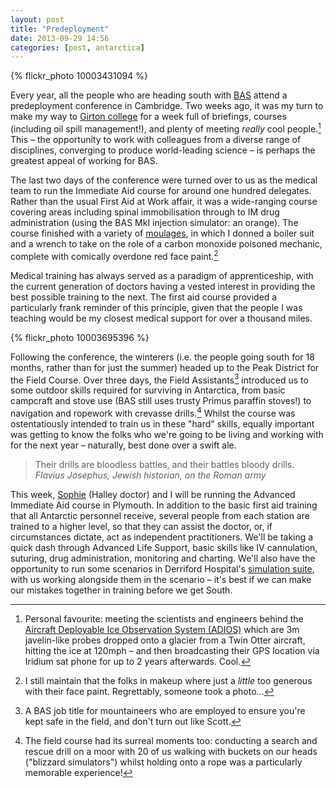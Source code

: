 ```yaml
---
layout: post
title: "Predeployment"
date: 2013-09-29 14:56
categories: [post, antarctica]
---
```


{% flickr_photo 10003431094 %}

Every year, all the people who are heading south with [BAS](http://www.antarctica.ac.uk) attend a predeployment conference in Cambridge. Two weeks ago, it was my turn to make my way to [Girton college](http://www.girton.cam.ac.uk) for a week full of briefings, courses (including oil spill management!), and plenty of meeting _really_ cool people.[^1] This – the opportunity to work with colleagues from a diverse range of disciplines, converging to produce world-leading science – is perhaps the greatest appeal of working for BAS.

The last two days of the conference were turned over to us as the medical team to run the Immediate Aid course for around one hundred delegates. Rather than the usual First Aid at Work affair, it was a wide-ranging course covering areas including spinal immobilisation through to IM drug administration (using the BAS MkI injection simulator: an orange). The course finished with a variety of [moulages](http://en.wikipedia.org/wiki/Moulage), in which I donned a boiler suit and a wrench to take on the role of a carbon monoxide poisoned mechanic, complete with comically overdone red face paint.[^2]

Medical training has always served as a paradigm of apprenticeship, with the current generation of doctors having a vested interest in providing the best possible training to the next. The first aid course provided a particularly frank reminder of this principle, given that the people I was teaching would be my closest medical support for over a thousand miles.

{% flickr_photo 10003695396 %}

Following the conference, the winterers (i.e. the people going south for 18 months, rather than for just the summer) headed up to the Peak District for the Field Course. Over three days, the Field Assistants[^3] introduced us to some outdoor skills required for surviving in Antarctica, from basic campcraft and stove use (BAS still uses trusty Primus paraffin stoves!) to navigation and ropework with crevasse drills.[^4] Whilst the course was ostentatiously intended to train us in these "hard" skills, equally important was getting to know the folks who we're going to be living and working with for the next year – naturally, best done over a swift ale.

> Their drills are bloodless battles, and their battles bloody drills. <cite>Flavius Josephus, Jewish historian, on the Roman army</cite>

This week, [Sophie](http://headingsouthforwinter.tumblr.com) (Halley doctor) and I will be running the Advanced Immediate Aid course in Plymouth. In addition to the basic first aid training that all Antarctic personnel receive, several people from each station are trained to a higher level, so that they can assist the doctor, or, if circumstances dictate, act as independent practitioners. We'll be taking a quick dash through Advanced Life Support, basic skills like IV cannulation, suturing, drug administration, monitoring and charting. We'll also have the opportunity to run some scenarios in Derriford Hospital's [simulation suite](http://www.peninsulasimulation.co.uk/?page_id=2), with us working alongside them in the scenario – it's best if we can make our mistakes together in training before we get South.

[^1]: Personal favourite: meeting the scientists and engineers behind the [Aircraft Deployable Ice Observation System (ADIOS)](http://www.istar.ac.uk/about-istar/making-it-happen) which are 3m javelin-like probes dropped onto a glacier from a Twin Otter aircraft, hitting the ice at 120mph – and then broadcasting their GPS location via Iridium sat phone for up to 2 years afterwards. Cool.

[^2]: I still maintain that the folks in makeup where just a _little_ too generous with their face paint. Regrettably, someone took a photo...

[^3]: A BAS job title for mountaineers who are employed to ensure you're kept safe in the field, and don't turn out like Scott.

[^4]: The field course had its surreal moments too: conducting a search and rescue drill on a moor with 20 of us walking with buckets on our heads ("blizzard simulators") whilst holding onto a rope was a particularly memorable experience!

